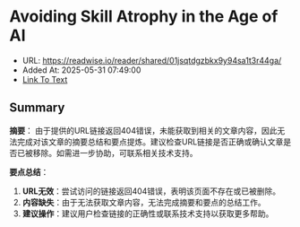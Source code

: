 # Avoiding Skill Atrophy in the Age of AI
- URL: https://readwise.io/reader/shared/01jsqtdgzbkx9y94sa1t3r44ga/
- Added At: 2025-05-31 07:49:00
- [Link To Text](2025-05-31-avoiding-skill-atrophy-in-the-age-of-ai_raw.md)

## Summary
**摘要**：
由于提供的URL链接返回404错误，未能获取到相关的文章内容，因此无法完成对该文章的摘要总结和要点提炼。建议检查URL链接是否正确或确认文章是否已被移除。如需进一步协助，可联系相关技术支持。

**要点总结**：
1. **URL无效**：尝试访问的链接返回404错误，表明该页面不存在或已被删除。
2. **内容缺失**：由于无法获取文章内容，无法完成摘要和要点的总结工作。
3. **建议操作**：建议用户检查链接的正确性或联系技术支持以获取更多帮助。
